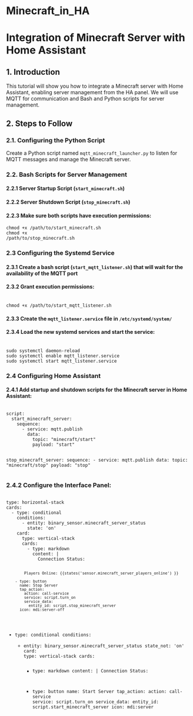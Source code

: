 # Minecraft_in_HA
<h1>Integration of Minecraft Server with Home Assistant</h1>
<h2>1. Introduction</h2>
   This tutorial will show you how to integrate a Minecraft server with Home Assistant, enabling server management from the HA panel. We will use MQTT for communication and Bash and Python scripts for server management.
<h2>2. Steps to Follow</h2>
<h3>2.1. Configuring the Python Script</h3>
     Create a Python script named <code>mqtt_minecraft_launcher.py</code> to listen for MQTT messages and manage the Minecraft server.
<h3>2.2. Bash Scripts for Server Management</h3>
<h4>2.2.1 Server Startup Script (<code>start_minecraft.sh</code>)</h4>
<h4>2.2.2 Server Shutdown Script (<code>stop_minecraft.sh</code>)</h4>
<h4>2.2.3 Make sure both scripts have execution permissions:</h4>

  <code>chmod +x /path/to/start_minecraft.sh</code> <br>
  <code>chmod +x /path/to/stop_minecraft.sh</code> </br>
  
<h3>2.3 Configuring the Systemd Service</h3>
<h4>2.3.1 Create a bash script (<code>start_mqtt_listener.sh</code>) that will wait for the availability of the MQTT port</h4>
<h4>2.3.2 Grant execution permissions:</h4><br>
<code>chmod +x /path/to/start_mqtt_listener.sh</code> </br>
<h4>2.3.3 Create the <code>mqtt_listener.service</code> file in <code>/etc/systemd/system/</code></h4>
<h4>2.3.4 Load the new systemd services and start the service:</h4> <br>
<code>sudo systemctl daemon-reload</code><br>
<code>sudo systemctl enable mqtt_listener.service</code><br>
<code>sudo systemctl start mqtt_listener.service</code> </br>
<h3>2.4 Configuring Home Assistant</h3>
<h4>2.4.1 Add startup and shutdown scripts for the Minecraft server in Home Assistant:</h4>
<pre><code>
script:
  start_minecraft_server:
    sequence:
      - service: mqtt.publish
        data:
          topic: "minecraft/start"
          payload: "start"

  stop_minecraft_server:
    sequence:
      - service: mqtt.publish
        data:
          topic: "minecraft/stop"
          payload: "stop"
</code></pre>
<h3>2.4.2 Configure the Interface Panel:</h3>
<pre><code>
type: horizontal-stack
cards:
  - type: conditional
    conditions:
      - entity: binary_sensor.minecraft_server_status
        state: 'on'
    card:
      type: vertical-stack
      cards:
        - type: markdown
          content: |
            Connection Status: <font color='green'><ha-icon icon="mdi:minecraft"></ha-icon></font>

            Players Online: {{states('sensor.minecraft_server_players_online') }}

        - type: button
          name: Stop Server
          tap_action:
            action: call-service
            service: script.turn_on
            service_data:
              entity_id: script.stop_minecraft_server
          icon: mdi:server-off

  - type: conditional
    conditions:
      - entity: binary_sensor.minecraft_server_status
        state_not: 'on'
    card:
      type: vertical-stack
      cards:
        - type: markdown
          content: |
            Connection Status: <font color='red'><ha-icon icon="mdi:minecraft"></ha-icon></font>

        - type: button
          name: Start Server
          tap_action:
            action: call-service
            service: script.turn_on
            service_data:
              entity_id: script.start_minecraft_server
          icon: mdi:server
</code></pre>
